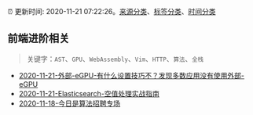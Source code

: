 :alarm_clock: 更新时间: 2020-11-21 07:22:26。[来源分类](../README.md)、[标签分类](../TAGS.md)、[时间分类](../TIMELINE.md)

## 前端进阶相关


> 关键字：`AST`、`GPU`、`WebAssembly`、`Vim`、`HTTP`、`算法`、`全栈`



- [2020-11-21-外部-eGPU-有什么设置技巧不？发现多数应用没有使用外部-eGPU](https://www.v2ex.com/t/727794) 
- [2020-11-21-Elasticsearch-空值处理实战指南](https://toutiao.io/k/057haec) 
- [2020-11-18-今日是算法招聘专场](https://sec.thief.one/article_content?a_id=11a37aaac41175c552954884edc3bb3d) 
